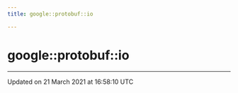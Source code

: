 ```yaml
---
title: google::protobuf::io

---
```


# google::protobuf::io






-------------------------------

Updated on 21 March 2021 at 16:58:10 UTC
